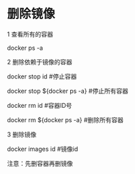 # 删除镜像

1 查看所有的容器

docker ps -a

2 删除依赖于镜像的容器

docker stop id  \#停止容器

docker stop ${docker ps -a}  \#停止所有容器

docker rm id  \#容器ID号

docker rm ${docker ps -a}  \#删除所有容器

3 删除镜像

docker images id  \#镜像id

注意：先删容器再删镜像

